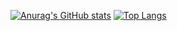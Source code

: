 [![Anurag's GitHub stats](https://github-readme-stats.vercel.app/api?username=JamesHamin)](https://github.com/anuraghazra/github-readme-stats)
[![Top Langs](https://github-readme-stats.vercel.app/api/top-langs/?username=JamesHamin)](https://github.com/anuraghazra/github-readme-stats)
